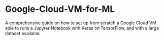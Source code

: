 # Google-Cloud-VM-for-ML
A comprehensive guide on how to set up from scratch a Google Cloud VM able to runs a Jupyter Notebook with Keras on TensorFlow, and with a large dataset available. 

